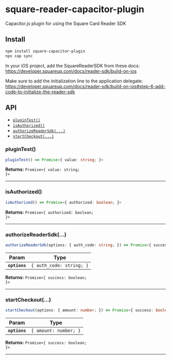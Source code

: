 # square-reader-capacitor-plugin

Capacitor.js plugin for using the Square Card Reader SDK

## Install

```bash
npm install square-capacitor-plugin
npx cap sync
```

In your iOS project, add the SquareReaderSDK from these docs: https://developer.squareup.com/docs/reader-sdk/build-on-ios

Make sure to add the initialization line to the application delegate: https://developer.squareup.com/docs/reader-sdk/build-on-ios#step-6-add-code-to-initialize-the-reader-sdk

## API

<docgen-index>

- [`pluginTest()`](#plugintest)
- [`isAuthorized()`](#isauthorized)
- [`authorizeReaderSdk(...)`](#authorizereadersdk)
- [`startCheckout(...)`](#startcheckout)

</docgen-index>

<docgen-api>
<!--Update the source file JSDoc comments and rerun docgen to update the docs below-->

### pluginTest()

```typescript
pluginTest() => Promise<{ value: string; }>
```

**Returns:** <code>Promise&lt;{ value: string; }&gt;</code>

---

### isAuthorized()

```typescript
isAuthorized() => Promise<{ authorized: boolean; }>
```

**Returns:** <code>Promise&lt;{ authorized: boolean; }&gt;</code>

---

### authorizeReaderSdk(...)

```typescript
authorizeReaderSdk(options: { auth_code: string; }) => Promise<{ success: boolean; }>
```

| Param         | Type                                |
| ------------- | ----------------------------------- |
| **`options`** | <code>{ auth_code: string; }</code> |

**Returns:** <code>Promise&lt;{ success: boolean; }&gt;</code>

---

### startCheckout(...)

```typescript
startCheckout(options: { amount: number; }) => Promise<{ success: boolean; }>
```

| Param         | Type                             |
| ------------- | -------------------------------- |
| **`options`** | <code>{ amount: number; }</code> |

**Returns:** <code>Promise&lt;{ success: boolean; }&gt;</code>

---

</docgen-api>
